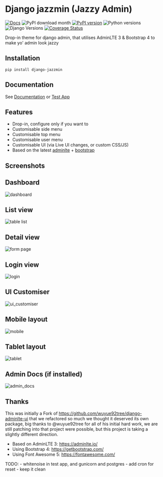 # Django jazzmin (Jazzy Admin)

[![Docs](https://readthedocs.org/projects/django-jazzmin/badge/?version=latest)](http://django-jazzmin.readthedocs.io/?badge=latest)
![PyPI download month](https://img.shields.io/pypi/dm/django-jazzmin.svg)
[![PyPI version](https://badge.fury.io/py/django-jazzmin.svg)](https://pypi.python.org/pypi/django-jazzmin/)
![Python versions](https://img.shields.io/pypi/pyversions/django-jazzmin.svg)
![Django Versions](https://img.shields.io/pypi/djversions/django-jazzmin.svg)
[![Coverage Status](https://coveralls.io/repos/github/farridav/django-jazzmin/badge.svg?branch=master)](https://coveralls.io/github/farridav/django-jazzmin?branch=master)

Drop-in theme for django admin, that utilises AdminLTE 3 & Bootstrap 4 to make yo' admin look jazzy

## Installation
```
pip install django-jazzmin
```

## Documentation
See [Documentation](https://django-jazzmin.readthedocs.io/) or [Test App](./tests/test_app/settings.py)

## Features
- Drop-in, configure only if you want to
- Customisable side menu
- Customisable top menu
- Customisable user menu
- Customisable UI (via Live UI changes, or custom CSS/JS)
- Based on the latest [adminlte](https://adminlte.io/) + [bootstrap](https://getbootstrap.com/)

## Screenshots

## Dashboard
![dashboard](docs/img/dashboard.png)

## List view
![table list](docs/img/list_view.png)

## Detail view
![form page](docs/img/detail_view.png)

## Login view
![login](docs/img/login.png)

## UI Customiser
![ui_customiser](docs/img/ui_customiser.png)

## Mobile layout
![mobile](docs/img/dashboard_mobile.png)

## Tablet layout
![tablet](docs/img/dashboard_tablet.png)

## Admin Docs (if installed)
![admin_docs](docs/img/admin_docs.png)

## Thanks
This was initially a Fork of https://github.com/wuyue92tree/django-adminlte-ui that we refactored so much we thought it
deserved its own package, big thanks to @wuyue92tree for all of his initial hard work, we are still patching into that
project were possible, but this project is taking a slightly different direction.

- Based on AdminLTE 3: https://adminlte.io/
- Using Bootstrap 4: https://getbootstrap.com/
- Using Font Awesome 5: https://fontawesome.com/



TODO:
    - whitenoise in test app, and gunicorn and postgres
    - add cron for reset
    - keep it clean
    
